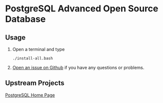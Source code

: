 # PostgreSQL Advanced Open Source Database

## Usage

1. Open a terminal and type

	```
	./install-all.bash
	```
1. [Open an issue on Github](https://github.com/znmeb/Computational-Journalism-Publishers-Workbench/issues/new) if you have any questions or problems.

## Upstream Projects
[PostgreSQL Home Page](http://www.postgresql.org/)
